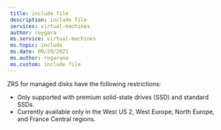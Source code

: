 ```yaml
---
 title: include file
 description: include file
 services: virtual-machines
 author: roygara
 ms.service: virtual-machines
 ms.topic: include
 ms.date: 09/29/2021
 ms.author: rogarana
 ms.custom: include file
---
```


ZRS for managed disks have the following restrictions:

- Only supported with premium solid-state drives (SSD) and standard SSDs.
- Currently available only in the West US 2, West Europe, North Europe, and France Central regions.

